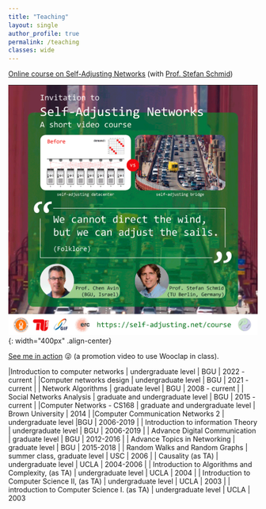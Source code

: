 ```yaml
---
title: "Teaching"
layout: single 
author_profile: true
permalink: /teaching
classes: wide
---
```


[Online course on Self-Adjusting Networks](https://www.youtube.com/channel/UCh-22PYNnPmI91HsnFR9Eaw) (with [Prof. Stefan Schmid](https://schmiste.github.io/))

![animation](/assets/images/flyer-erc.gif){: width="400px" .align-center}

[See me in action](https://www.youtube.com/watch?v=t-cl6f9TOas) 😜 (a promotion video to use Wooclap in class).

|Introduction to computer networks | undergraduate level | BGU | 2022 - current |
|Computer networks design  | undergraduate level | BGU | 2021 - current |
| Network Algorithms | graduate level | BGU | 2008 - current |
| Social Networks Analysis | graduate and undergraduate level | BGU | 2015 - current |
|Computer Networks - CS168 | graduate and undergraduate level | Brown University | 2014 |
|Computer Communication Networks 2 | undergraduate level |BGU | 2006-2019 |
| Introduction to information Theory | undergraduate level  | BGU | 2006-2019 |
| Advance Digital Communication | graduate level | BGU | 2012-2016 |
| Advance Topics in Networking | graduate level | BGU | 2015-2018 |
| Random Walks and Random Graphs | summer class, graduate level | USC | 2006 |
| Causality (as TA) | undergraduate level | UCLA | 2004-2006 |
| Introduction to Algorithms and Complexity, (as TA) | undergraduate level | UCLA | 2004 |
| Introduction to Computer Science II, (as TA) | undergraduate level | UCLA | 2003 |
| introduction to Computer Science I. (as TA) | undergraduate level | UCLA | 2003
